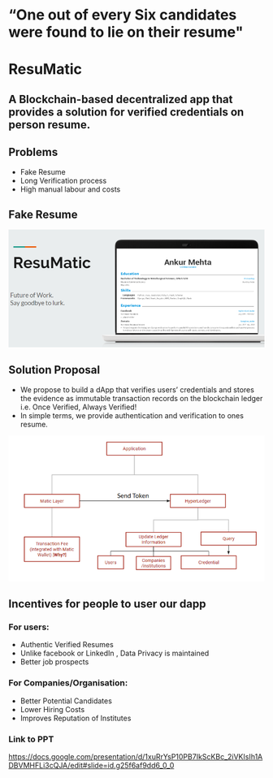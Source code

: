 # “One out of every Six candidates were found to lie on their resume" #

# ResuMatic #

## A Blockchain-based decentralized app that provides a solution for verified credentials on person resume. ##

## Problems  ##
 
* Fake Resume 
* Long Verification process
* High manual labour and costs

## Fake Resume ##

![](fakeresume.PNG)

## Solution Proposal  ##

* We propose to build a dApp that verifies users’ credentials and stores the evidence as immutable transaction records on the blockchain ledger i.e. Once Verified, Always Verified!
* In simple terms, we provide authentication and verification to ones resume.

![](sol_architecture.PNG)

## Incentives for people to user our dapp ##

### For users: ###

* Authentic Verified  Resumes
* Unlike facebook or LinkedIn , Data Privacy is maintained 
* Better job prospects

### For Companies/Organisation: ###

* Better Potential Candidates
* Lower Hiring Costs
* Improves Reputation of Institutes

### Link to PPT ###

https://docs.google.com/presentation/d/1xuRrYsP10PB7IkScKBc_2iVKIsIh1ADBVMHFLi3cQJA/edit#slide=id.g25f6af9dd6_0_0